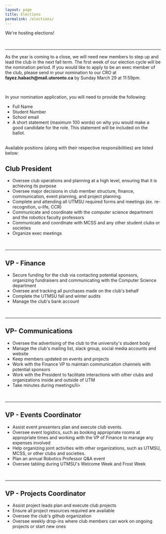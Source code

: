 ```yaml
---
layout: page
title: Elections
permalink: /elections/
---
```


<div align="left">
  <p>We're hosting elections!</p>
  <br>
  <hr>
  <p>
    As the year is coming to a close, we will need new members to step up and lead the club in the next fall term. The first week of our election cycle will be the nomination period. If you would like to apply to be an exec member of the club, please send in your nomination to our CRO at <strong>fayez.habach@mail.utoronto.ca</strong> by Sunday March 29 at 11:59pm.
  </p>
  <br>

  <p>In your nomination application, you will need to provide the following:</p>
  <ul>
  <li>Full Name</li>

  <li>Student Number</li>

  <li>School email</li>

  <li>A short statement (maximum 100 words) on why you would make a good candidate for the role. This statement will be included on the ballot.</li>
  </ul>
  <br>
  Available positions (along with their respective responsibilities) are listed below:
  
  <br>
  <h2>Club President</h2>
  <ul>
  <li>Oversee club operations and planning at a high level, ensuring that it is achieving its purpose</li>

  <li>Oversee major decisions in club member structure, finance, communication, event planning, and project planning.</li>

  <li>Complete and attending all UTMSU required forms and meetings (ex. re-recognition, u-life, CCR)</li>

  <li>Communicate and coordinate with the computer science department and the robotics faculty professors</li>

  <li>Communicate and coordinate with MCSS and any other student clubs or societies</li>

  <li>Organize exec meetings</li>
  </ul>
  <br>
  <hr>
  <h2>VP - Finance</h2>
  <ul>
  <li>Secure funding for the club via contacting potential sponsors, organizing fundraisers and communicating with the Computer Science department</li>

  <li>Oversee and tracking all purchases made on the club's behalf</li>

  <li>Complete the UTMSU fall and winter audits</li>

  <li>Manage the club's bank account</li>
  </ul>
  <br>
  <hr>

  <h2>VP- Communications</h2>
  <ul>
  <li>Oversee the advertising of the club to the university's student body</li>

  <li>Manage the club's mailing list, slack group, social media accounts and website</li>

  <li>Keep members updated on events and projects</li>

  <li>Work with the Finance VP to maintain communication channels with potential sponsors</li>

  <li>Work with the President to facilitate interactions with other clubs and organizations inside and outside of UTM</li>

  <li>Take minutes during meetings/li>
  </ul>
  <br>
  <hr>

  <h2>VP - Events Coordinator</h2>
  <ul>
  <li>Assist event presenters plan and execute club events.</li>

  <li>Oversee event logistics, such as booking appropriate rooms at appropriate times and working with the VP of Finance to manage any expenses involved</li>

<li>Help organizing joint activities with other organizations, such as UTMSU, MCSS, or other clubs and societies.</li>

<li>Plan an annual Robotics Professor Q&A event</li>

<li>Oversee tabling during UTMSU's Welcome Week and Frost Week</li>
</ul>
<br>
  <hr>

<h2>VP - Projects Coordinator</h2>
<ul>
<li>Assist project leads plan and execute club projects</li>

<li>Ensure all project resources required are available</li>

<li>Oversee the club's github organization</li>

<li>Oversee weekly drop-ins where club members can work on ongoing projects or start new ones</li>
</ul>
</div>
